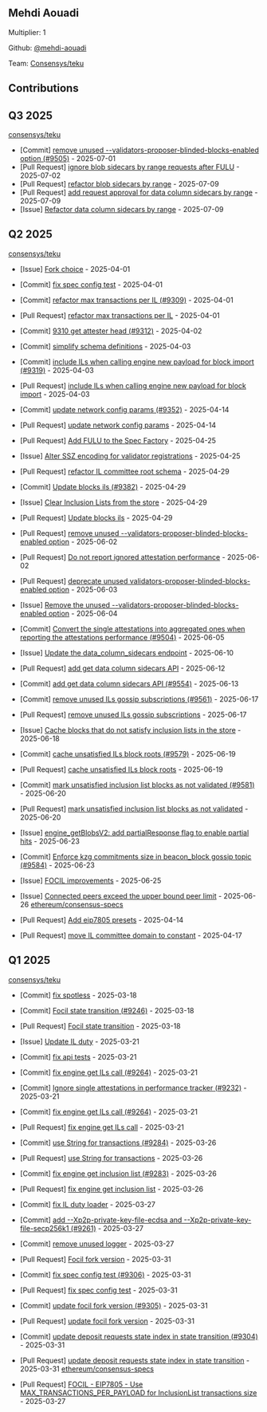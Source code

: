 
## Mehdi Aouadi
Multiplier: 1

Github: [@mehdi-aouadi](https://github.com/mehdi-aouadi)

Team: [Consensys/teku](https://github.com/Consensys/teku/pulls?q=author%3Amehdi-aouadi)

## Contributions

## Q3 2025


[consensys/teku](https://github.com/consensys/teku)
* [Commit] [remove unused --validators-proposer-blinded-blocks-enabled option (#9505)](https://github.com/Consensys/teku/commit/75d869d6f01444224c87abb564b60a3126da1395) - 2025-07-01
* [Pull Request] [ignore blob sidecars by range requests after FULU](https://github.com/Consensys/teku/pull/9624) - 2025-07-02
* [Pull Request] [refactor blob sidecars by range](https://github.com/Consensys/teku/pull/9647) - 2025-07-09
* [Pull Request] [add request approval for data column sidecars by range](https://github.com/Consensys/teku/pull/9645) - 2025-07-09
* [Issue] [Refactor data column sidecars by range](https://github.com/Consensys/teku/issues/9644) - 2025-07-09
## Q2 2025


[consensys/teku](https://github.com/consensys/teku)
* [Issue] [Fork choice](https://github.com/Consensys/teku/issues/9310) - 2025-04-01
* [Commit] [fix spec config test](https://github.com/Consensys/teku/commit/4dbb7f536f17c786a244a85eecdd92f0ce0903a5) - 2025-04-01
* [Commit] [refactor max transactions per IL (#9309)](https://github.com/Consensys/teku/commit/717eff9a5b9e287feb7b13520fdf699ac3de9880) - 2025-04-01
* [Pull Request] [refactor max transactions per IL](https://github.com/Consensys/teku/pull/9309) - 2025-04-01
* [Commit] [9310 get attester head (#9312)](https://github.com/Consensys/teku/commit/4efa8a1420489041143ef6e3a568f93b4c67716f) - 2025-04-02
* [Commit] [simplify schema definitions](https://github.com/Consensys/teku/commit/d450f8fb86025997c1e869c153aae3dfc5ace596) - 2025-04-03
* [Commit] [include ILs when calling engine new payload for block import (#9319)](https://github.com/Consensys/teku/commit/5e394c88891899bfd898e8025d32b8b3b8dc31d5) - 2025-04-03
* [Pull Request] [include ILs when calling engine new payload for block import](https://github.com/Consensys/teku/pull/9319) - 2025-04-03

* [Commit] [update network config params (#9352)](https://github.com/Consensys/teku/commit/df508e273488d70d53332b0e3cab33b87d8b0c63) - 2025-04-14
* [Pull Request] [update network config params](https://github.com/Consensys/teku/pull/9352) - 2025-04-14
* [Pull Request] [Add FULU to the Spec Factory](https://github.com/Consensys/teku/pull/9373) - 2025-04-25
* [Issue] [Alter SSZ encoding for validator registrations](https://github.com/Consensys/teku/issues/9372) - 2025-04-25
* [Pull Request] [refactor IL committee root schema](https://github.com/Consensys/teku/pull/9384) - 2025-04-29
* [Commit] [Update blocks ils (#9382)](https://github.com/Consensys/teku/commit/5bf978de5aaf97b18af358d17510db741b675410) - 2025-04-29
* [Issue] [Clear Inclusion Lists from the store](https://github.com/Consensys/teku/issues/9383) - 2025-04-29
* [Pull Request] [Update blocks ils](https://github.com/Consensys/teku/pull/9382) - 2025-04-29
* [Pull Request] [remove unused --validators-proposer-blinded-blocks-enabled option](https://github.com/Consensys/teku/pull/9505) - 2025-06-02
* [Pull Request] [Do not report ignored attestation performance](https://github.com/Consensys/teku/pull/9504) - 2025-06-02
* [Pull Request] [deprecate unused validators-proposer-blinded-blocks-enabled option](https://github.com/Consensys/teku/pull/9512) - 2025-06-03
* [Issue] [Remove the unused --validators-proposer-blinded-blocks-enabled option](https://github.com/Consensys/teku/issues/9513) - 2025-06-04
* [Commit] [Convert the single attestations into aggregated ones when reporting the attestations performance (#9504)](https://github.com/Consensys/teku/commit/6dd1816d426abfc379145662e0eafc20e4b21abe) - 2025-06-05
* [Issue] [Update the data_column_sidecars endpoint](https://github.com/Consensys/teku/issues/9535) - 2025-06-10
* [Pull Request] [add get data column sidecars API](https://github.com/Consensys/teku/pull/9554) - 2025-06-12
* [Commit] [add get data column sidecars API (#9554)](https://github.com/Consensys/teku/commit/53f4548b8f7c81ab2af8d153c381a89127e9e32b) - 2025-06-13
* [Commit] [remove unused ILs gossip subscriptions (#9561)](https://github.com/Consensys/teku/commit/61a8cac04387f053d44d02fd69fa7bc987c7e324) - 2025-06-17
* [Pull Request] [remove unused ILs gossip subscriptions](https://github.com/Consensys/teku/pull/9561) - 2025-06-17
* [Issue] [Cache blocks that do not satisfy inclusion lists in the store](https://github.com/Consensys/teku/issues/9566) - 2025-06-18
* [Commit] [cache unsatisfied ILs block roots (#9579)](https://github.com/Consensys/teku/commit/03b4d2bbf155be6346ec9ecf49db9cc27d2bd215) - 2025-06-19
* [Pull Request] [cache unsatisfied ILs block roots](https://github.com/Consensys/teku/pull/9579) - 2025-06-19
* [Commit] [mark unsatisfied inclusion list blocks as not validated (#9581)](https://github.com/Consensys/teku/commit/0956a962ac1b33713a6f7c68355f1d9afeb853b3) - 2025-06-20
* [Pull Request] [mark unsatisfied inclusion list blocks as not validated](https://github.com/Consensys/teku/pull/9581) - 2025-06-20
* [Issue] [engine_getBlobsV2: add partialResponse flag to enable partial hits](https://github.com/Consensys/teku/issues/9590) - 2025-06-23
* [Commit] [Enforce kzg commitments size in beacon_block gossip topic (#9584)](https://github.com/Consensys/teku/commit/54fb9daeab7bacfcf75175475977eb4e412e3b7e) - 2025-06-23
* [Issue] [FOCIL improvements](https://github.com/Consensys/teku/issues/9603) - 2025-06-25
* [Issue] [Connected peers exceed the upper bound peer limit](https://github.com/Consensys/teku/issues/9612) - 2025-06-26
[ethereum/consensus-specs](https://github.com/ethereum/consensus-specs)
* [Pull Request] [Add eip7805 presets](https://github.com/ethereum/consensus-specs/pull/4268) - 2025-04-14
* [Pull Request] [move IL committee domain to constant](https://github.com/ethereum/consensus-specs/pull/4276) - 2025-04-17
## Q1 2025

[consensys/teku](https://github.com/consensys/teku)
* [Commit] [fix spotless](https://github.com/Consensys/teku/commit/55dddf492e66a481e9ec27f7301283c6219fc8f4) - 2025-03-18
* [Commit] [Focil state transition (#9246)](https://github.com/Consensys/teku/commit/5a716c80ecbf5c001beeed234c364563a0fcaab9) - 2025-03-18
* [Pull Request] [Focil state transition](https://github.com/Consensys/teku/pull/9246) - 2025-03-18
* [Issue] [Update IL duty](https://github.com/Consensys/teku/issues/9265) - 2025-03-21
* [Commit] [fix api tests](https://github.com/Consensys/teku/commit/9c8657f1b554f0ce2c4d13d523d33e6e25a5e656) - 2025-03-21
* [Commit] [fix engine get ILs call (#9264)](https://github.com/Consensys/teku/commit/56397844a31f3e1fcae2bee88681130bdb9f5145) - 2025-03-21
* [Commit] [Ignore single attestations in performance tracker (#9232)](https://github.com/Consensys/teku/commit/e2517a3aedc17a05b6e5848c383b43144259b2b8) - 2025-03-21
* [Commit] [fix engine get ILs call (#9264)](https://github.com/Consensys/teku/commit/cc12232e2be8b8f18f3342a78061f73f4334bc5c) - 2025-03-21
* [Pull Request] [fix engine get ILs call](https://github.com/Consensys/teku/pull/9264) - 2025-03-21
* [Commit] [use String for transactions (#9284)](https://github.com/Consensys/teku/commit/fb264eefb74d7da62772a4737d565b6c9ddaedb4) - 2025-03-26
* [Pull Request] [use String for transactions](https://github.com/Consensys/teku/pull/9284) - 2025-03-26
* [Commit] [fix engine get inclusion list (#9283)](https://github.com/Consensys/teku/commit/7af8c0aa07cd3dc8311d5261637498fde9369eb3) - 2025-03-26
* [Pull Request] [fix engine get inclusion list](https://github.com/Consensys/teku/pull/9283) - 2025-03-26

* [Commit] [fix IL duty loader](https://github.com/Consensys/teku/commit/1825ec63f6a98c0e962783f73faa64dbc34bbd4a) - 2025-03-27
* [Commit] [add --Xp2p-private-key-file-ecdsa and --Xp2p-private-key-file-secp256k1 (#9261)](https://github.com/Consensys/teku/commit/61d4a0fecacd65d8e141b3a8529bcb3fcbfaac1a) - 2025-03-27
* [Commit] [remove unused logger](https://github.com/Consensys/teku/commit/6420d07741fef35f709a75bad434208e64c7c6dd) - 2025-03-27
* [Pull Request] [Focil fork version](https://github.com/Consensys/teku/pull/9307) - 2025-03-31
* [Commit] [fix spec config test (#9306)](https://github.com/Consensys/teku/commit/8ad79cc3855f71ed543051990823ba1959591e1a) - 2025-03-31
* [Pull Request] [fix spec config test](https://github.com/Consensys/teku/pull/9306) - 2025-03-31
* [Commit] [update focil fork version (#9305)](https://github.com/Consensys/teku/commit/4731aeeede9cbc903b29e9c8408a79abd46edbc7) - 2025-03-31
* [Pull Request] [update focil fork version](https://github.com/Consensys/teku/pull/9305) - 2025-03-31
* [Commit] [update deposit requests state index in state transition (#9304)](https://github.com/Consensys/teku/commit/e0553b149b0c46866b0ff8d735edf9aff492503e) - 2025-03-31
* [Pull Request] [update deposit requests state index in state transition](https://github.com/Consensys/teku/pull/9304) - 2025-03-31
[ethereum/consensus-specs](https://github.com/ethereum/consensus-specs)
* [Pull Request] [FOCIL - EIP7805 - Use MAX_TRANSACTIONS_PER_PAYLOAD for InclusionList transactions size](https://github.com/ethereum/consensus-specs/pull/4220) - 2025-03-27
